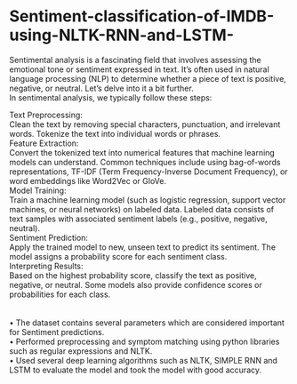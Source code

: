 # Sentiment-classification-of-IMDB-using-NLTK-RNN-and-LSTM-
Sentimental analysis is a fascinating field that involves assessing the emotional tone or sentiment expressed in text. It’s often used in natural language processing (NLP) to determine whether a piece of text is positive, negative, or neutral. Let’s delve into it a bit further.<BR>
In sentimental analysis, we typically follow these steps:<BR>

Text Preprocessing:<BR>
Clean the text by removing special characters, punctuation, and irrelevant words.
Tokenize the text into individual words or phrases.<BR>
Feature Extraction:<BR>
Convert the tokenized text into numerical features that machine learning models can understand.
Common techniques include using bag-of-words representations, TF-IDF (Term Frequency-Inverse Document Frequency), or word embeddings like Word2Vec or GloVe.<BR>
Model Training:<BR>
Train a machine learning model (such as logistic regression, support vector machines, or neural networks) on labeled data.
Labeled data consists of text samples with associated sentiment labels (e.g., positive, negative, neutral).<BR>
Sentiment Prediction:<BR>
Apply the trained model to new, unseen text to predict its sentiment.
The model assigns a probability score for each sentiment class.<BR>
Interpreting Results:<BR>
Based on the highest probability score, classify the text as positive, negative, or neutral.
Some models also provide confidence scores or probabilities for each class.<BR>
<BR>
<BR>
•	The dataset contains several parameters which are considered important for Sentiment predictions.<BR>
•	Performed preprocessing and symptom matching using python libraries such as regular expressions and NLTK.<BR>
•	Used several deep learning algorithms such as NLTK, SIMPLE RNN and LSTM to evaluate the model and took the model with good accuracy.<BR>
